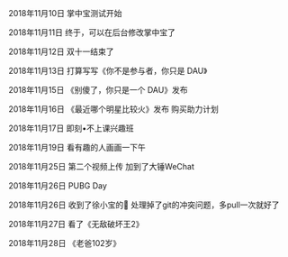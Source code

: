 2018年11月10日
掌中宝测试开始

2018年11月11日
终于，可以在后台修改掌中宝了

2018年11月12日
双十一结束了

2018年11月13日
打算写写《你不是参与者，你只是 DAU》

2018年11月15日
《别傻了，你只是一个 DAU》发布

2018年11月16日
《最近哪个明星比较火》发布
购买助力计划

2018年11月17日
即刻•不上课兴趣班

2018年11月19日
看有趣的人画画一下午

2018年11月25日
第二个视频上传
加到了大锤WeChat

2018年11月26日
PUBG Day

2018年11月26日
收到了徐小宝的💍
处理掉了git的冲突问题，多pull一次就好了

2018年11月27日
看了《无敌破坏王2》

2018年11月28日
《老爸102岁》